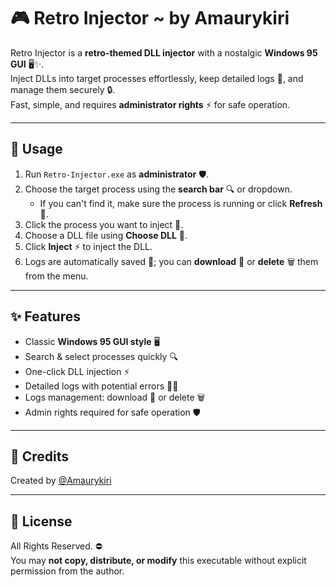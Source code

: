 # 🎮 Retro Injector ~ by Amaurykiri

Retro Injector is a **retro-themed DLL injector** with a nostalgic **Windows 95 GUI** 🖥️✨.  
Inject DLLs into target processes effortlessly, keep detailed logs 📜, and manage them securely 🔒.  
Fast, simple, and requires **administrator rights** ⚡ for safe operation.

---

## 🚀 Usage

1. Run `Retro-Injector.exe` as **administrator** 🛡️.  
2. Choose the target process using the **search bar** 🔍 or dropdown.  
   - If you can't find it, make sure the process is running or click **Refresh** 🔄.  
3. Click the process you want to inject 🎯.  
4. Choose a DLL file using **Choose DLL** 📂.  
5. Click **Inject** ⚡ to inject the DLL.  
6. Logs are automatically saved 📝; you can **download** 💾 or **delete** 🗑️ them from the menu.

---

## ✨ Features

- Classic **Windows 95 GUI style** 🖥️  
- Search & select processes quickly 🔍  
- One-click DLL injection ⚡  
- Detailed logs with potential errors 📜❌  
- Logs management: download 💾 or delete 🗑️  
- Admin rights required for safe operation 🛡️  

---

## 👑 Credits

Created by [@Amaurykiri](https://github.com/Amaurykiri)  

---

## 📝 License

All Rights Reserved. ⛔  
You may **not copy, distribute, or modify** this executable without explicit permission from the author.
